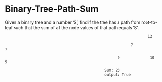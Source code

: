 # Binary-Tree-Path-Sum
Given a binary tree and a number ‘S’, find if the tree has a path from root-to-leaf such that the sum of all the node values of that path equals ‘S’.

                                                                      12

                                                              7                  1

                                                        9              10                 5
                                                  
                                                  Sum: 23
                                                  output: True
